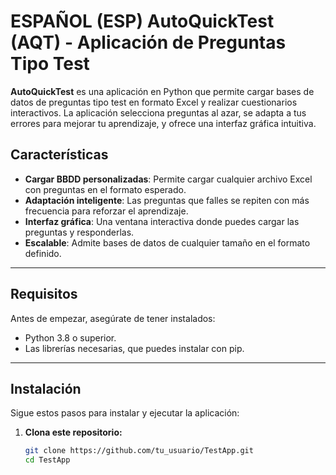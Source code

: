 # ESPAÑOL (ESP) AutoQuickTest (AQT) - Aplicación de Preguntas Tipo Test

**AutoQuickTest** es una aplicación en Python que permite cargar bases de datos de preguntas tipo test en formato Excel y realizar cuestionarios interactivos. La aplicación selecciona preguntas al azar, se adapta a tus errores para mejorar tu aprendizaje, y ofrece una interfaz gráfica intuitiva.

## Características

- **Cargar BBDD personalizadas**: Permite cargar cualquier archivo Excel con preguntas en el formato esperado.
- **Adaptación inteligente**: Las preguntas que falles se repiten con más frecuencia para reforzar el aprendizaje.
- **Interfaz gráfica**: Una ventana interactiva donde puedes cargar las preguntas y responderlas.
- **Escalable**: Admite bases de datos de cualquier tamaño en el formato definido.

---

## Requisitos

Antes de empezar, asegúrate de tener instalados:

- Python 3.8 o superior.
- Las librerías necesarias, que puedes instalar con pip.

---

## Instalación

Sigue estos pasos para instalar y ejecutar la aplicación:

1. **Clona este repositorio:**
   ```bash
   git clone https://github.com/tu_usuario/TestApp.git
   cd TestApp
